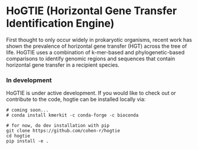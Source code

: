 # HoGTIE (Horizontal Gene Transfer Identification Engine)
First thought to only occur widely in prokaryotic organisms, recent work has shown the prevalence of horizontal gene transfer (HGT) across the tree of life. HoGTIE uses a combination of k-mer-based and phylogenetic-based comparisons to identify genomic regions and sequences that contain horizontal gene transfer in a recipient species. 

### In development
HoGTIE is under active development. If you would like to check out or contribute to the code, hogtie can be installed locally via:

```
# coming soon...
# conda install kmerkit -c conda-forge -c bioconda

# for now, do dev installation with pip
git clone https://github.com/cohen-r/hogtie
cd hogtie
pip install -e .
```